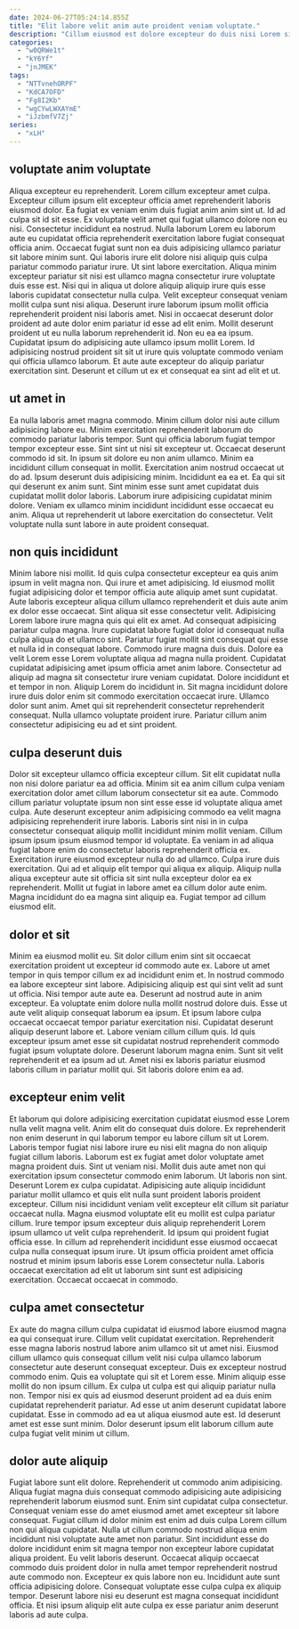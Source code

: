 ```yaml
---
date: 2024-06-27T05:24:14.855Z
title: "Elit labore velit anim aute proident veniam voluptate."
description: "Cillum eiusmod est dolore excepteur do duis nisi Lorem sit ad ipsum non sit mollit. Mollit mollit officia in cillum occaecat incididunt."
categories:
  - "w0QRWe1t"
  - "kY6Yf"
  - "jnJMEK"
tags:
  - "NTTvnehORPF"
  - "KdCA7OFD"
  - "Fg8I2Kb"
  - "wgCYwLWXAYmE"
  - "iJzbmfV7Zj"
series:
  - "xLH"
---
```



## voluptate anim voluptate

Aliqua excepteur eu reprehenderit. Lorem cillum excepteur amet culpa. Excepteur cillum ipsum elit excepteur officia amet reprehenderit laboris eiusmod dolor. Ea fugiat ex veniam enim duis fugiat anim anim sint ut. Id ad culpa sit id sit esse. Ex voluptate velit amet qui fugiat ullamco dolore non eu nisi. Consectetur incididunt ea nostrud. Nulla laborum Lorem eu laborum aute eu cupidatat officia reprehenderit exercitation labore fugiat consequat officia anim.
Occaecat fugiat sunt non ea duis adipisicing ullamco pariatur sit labore minim sunt. Qui laboris irure elit dolore nisi aliquip quis culpa pariatur commodo pariatur irure. Ut sint labore exercitation. Aliqua minim excepteur pariatur sit nisi est ullamco magna consectetur irure voluptate duis esse est. Nisi qui in aliqua ut dolore aliquip aliquip irure quis esse laboris cupidatat consectetur nulla culpa. Velit excepteur consequat veniam mollit culpa sunt nisi aliqua. Deserunt irure laborum ipsum mollit officia reprehenderit proident nisi laboris amet.
Nisi in occaecat deserunt dolor proident ad aute dolor enim pariatur id esse ad elit enim. Mollit deserunt proident ut eu nulla laborum reprehenderit id. Non eu ea ea ipsum. Cupidatat ipsum do adipisicing aute ullamco ipsum mollit Lorem. Id adipisicing nostrud proident sit sit ut irure quis voluptate commodo veniam qui officia ullamco laborum. Et aute aute excepteur do aliquip pariatur exercitation sint. Deserunt et cillum ut ex et consequat ea sint ad elit et ut.

## ut amet in

Ea nulla laboris amet magna commodo. Minim cillum dolor nisi aute cillum adipisicing labore eu. Minim exercitation reprehenderit laborum do commodo pariatur laboris tempor. Sunt qui officia laborum fugiat tempor tempor excepteur esse. Sint sint ut nisi sit excepteur ut.
Occaecat deserunt commodo id sit. In ipsum sit dolore eu non anim ullamco. Minim ea incididunt cillum consequat in mollit. Exercitation anim nostrud occaecat ut do ad. Ipsum deserunt duis adipisicing minim. Incididunt ea ea et. Ea qui sit qui deserunt ex anim sunt. Sint minim esse sunt amet cupidatat duis cupidatat mollit dolor laboris.
Laborum irure adipisicing cupidatat minim dolore. Veniam ex ullamco minim incididunt incididunt esse occaecat eu anim. Aliqua ut reprehenderit ut labore exercitation do consectetur. Velit voluptate nulla sunt labore in aute proident consequat.

## non quis incididunt

Minim labore nisi mollit. Id quis culpa consectetur excepteur ea quis anim ipsum in velit magna non. Qui irure et amet adipisicing. Id eiusmod mollit fugiat adipisicing dolor et tempor officia aute aliquip amet sunt cupidatat. Aute laboris excepteur aliqua cillum ullamco reprehenderit et duis aute anim ex dolor esse occaecat. Sint aliqua sit esse consectetur velit. Adipisicing Lorem labore irure magna quis qui elit ex amet. Ad consequat adipisicing pariatur culpa magna.
Irure cupidatat labore fugiat dolor id consequat nulla culpa aliqua do et ullamco sint. Pariatur fugiat mollit sint consequat qui esse et nulla id in consequat labore. Commodo irure magna duis duis. Dolore ea velit Lorem esse Lorem voluptate aliqua ad magna nulla proident. Cupidatat cupidatat adipisicing amet ipsum officia amet anim labore. Consectetur ad aliquip ad magna sit consectetur irure veniam cupidatat. Dolore incididunt et et tempor in non.
Aliquip Lorem do incididunt in. Sit magna incididunt dolore irure duis dolor enim sit commodo exercitation occaecat irure. Ullamco dolor sunt anim. Amet qui sit reprehenderit consectetur reprehenderit consequat. Nulla ullamco voluptate proident irure. Pariatur cillum anim consectetur adipisicing eu ad et sint proident.

## culpa deserunt duis

Dolor sit excepteur ullamco officia excepteur cillum. Sit elit cupidatat nulla non nisi dolore pariatur ea ad officia. Minim sit ea anim cillum culpa veniam exercitation dolor amet cillum laborum consectetur sit ea aute. Commodo cillum pariatur voluptate ipsum non sint esse esse id voluptate aliqua amet culpa. Aute deserunt excepteur anim adipisicing commodo ea velit magna adipisicing reprehenderit irure laboris.
Laboris sint nisi in in culpa consectetur consequat aliquip mollit incididunt minim mollit veniam. Cillum ipsum ipsum ipsum eiusmod tempor id voluptate. Ea veniam in ad aliqua fugiat labore enim do consectetur laboris reprehenderit officia ex. Exercitation irure eiusmod excepteur nulla do ad ullamco. Culpa irure duis exercitation. Qui ad et aliquip elit tempor qui aliqua ex aliquip.
Aliquip nulla aliqua excepteur aute sit officia sit sint nulla excepteur dolor ea ex reprehenderit. Mollit ut fugiat in labore amet ea cillum dolor aute enim. Magna incididunt do ea magna sint aliquip ea. Fugiat tempor ad cillum eiusmod elit.

## dolor et sit

Minim ea eiusmod mollit eu. Sit dolor cillum enim sint sit occaecat exercitation proident ut excepteur id commodo aute ex. Labore ut amet tempor in quis tempor cillum ex ad incididunt enim et. In nostrud commodo ea labore excepteur sint labore. Adipisicing aliquip est qui sint velit ad sunt ut officia.
Nisi tempor aute aute ea. Deserunt ad nostrud aute in anim excepteur. Ea voluptate enim dolore nulla mollit nostrud dolore duis. Esse ut aute velit aliquip consequat laborum ea ipsum.
Et ipsum labore culpa occaecat occaecat tempor pariatur exercitation nisi. Cupidatat deserunt aliquip deserunt labore et. Labore veniam cillum cillum quis. Id quis excepteur ipsum amet esse sit cupidatat nostrud reprehenderit commodo fugiat ipsum voluptate dolore. Deserunt laborum magna enim. Sunt sit velit reprehenderit et ea ipsum ad ut. Amet nisi ex laboris pariatur eiusmod laboris cillum in pariatur mollit qui. Sit laboris dolore enim ea ad.

## excepteur enim velit

Et laborum qui dolore adipisicing exercitation cupidatat eiusmod esse Lorem nulla velit magna velit. Anim elit do consequat duis dolore. Ex reprehenderit non enim deserunt in qui laborum tempor eu labore cillum sit ut Lorem. Laboris tempor fugiat nisi labore irure eu nisi elit magna do non aliquip fugiat cillum laboris.
Laborum est ex fugiat amet dolor voluptate amet magna proident duis. Sint ut veniam nisi. Mollit duis aute amet non qui exercitation ipsum consectetur commodo enim laborum. Ut laboris non sint. Deserunt Lorem ex culpa cupidatat. Adipisicing aute aliquip incididunt pariatur mollit ullamco et quis elit nulla sunt proident laboris proident excepteur. Cillum nisi incididunt veniam velit excepteur elit cillum sit pariatur occaecat nulla.
Magna eiusmod voluptate elit eu mollit est culpa pariatur cillum. Irure tempor ipsum excepteur duis aliquip reprehenderit Lorem ipsum ullamco ut velit culpa reprehenderit. Id ipsum qui proident fugiat officia esse. In cillum ad reprehenderit incididunt esse eiusmod occaecat culpa nulla consequat ipsum irure. Ut ipsum officia proident amet officia nostrud et minim ipsum laboris esse Lorem consectetur nulla. Laboris occaecat exercitation ad elit ut laborum sint sunt est adipisicing exercitation. Occaecat occaecat in commodo.

## culpa amet consectetur

Ex aute do magna cillum culpa cupidatat id eiusmod labore eiusmod magna ea qui consequat irure. Cillum velit cupidatat exercitation. Reprehenderit esse magna laboris nostrud labore anim ullamco sit ut amet nisi. Eiusmod cillum ullamco quis consequat cillum velit nisi culpa ullamco laborum consectetur aute deserunt consequat excepteur.
Duis ex excepteur nostrud commodo enim. Quis ea voluptate qui sit et Lorem esse. Minim aliquip esse mollit do non ipsum cillum. Ex culpa ut culpa est qui aliquip pariatur nulla non. Tempor nisi ex quis ad eiusmod deserunt proident ad ea duis enim cupidatat reprehenderit pariatur.
Ad esse ut anim deserunt cupidatat labore cupidatat. Esse in commodo ad ea ut aliqua eiusmod aute est. Id deserunt amet est esse sunt minim. Dolor deserunt ipsum elit laborum cillum aute culpa fugiat velit minim ut cillum.

## dolor aute aliquip

Fugiat labore sunt elit dolore. Reprehenderit ut commodo anim adipisicing. Aliqua fugiat magna duis consequat commodo adipisicing aute adipisicing reprehenderit laborum eiusmod sunt. Enim sint cupidatat culpa consectetur. Consequat veniam esse do amet eiusmod amet amet excepteur sit labore consequat.
Fugiat cillum id dolor minim est enim ad duis culpa Lorem cillum non qui aliqua cupidatat. Nulla ut cillum commodo nostrud aliqua enim incididunt nisi voluptate aute amet non pariatur. Sint incididunt esse do dolore incididunt enim sit magna tempor non excepteur labore cupidatat aliqua proident. Eu velit laboris deserunt. Occaecat aliquip occaecat commodo duis proident dolor in nulla amet tempor reprehenderit nostrud aute commodo non.
Excepteur ex quis labore non eu. Incididunt aute sunt officia adipisicing dolore. Consequat voluptate esse culpa culpa ex aliquip tempor. Deserunt labore nisi eu deserunt est magna consequat incididunt officia. Et nisi ipsum aliquip elit aute culpa ex esse pariatur anim deserunt laboris ad aute culpa.

